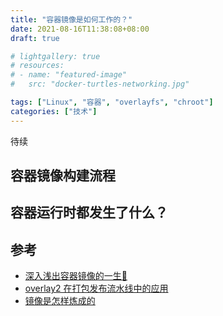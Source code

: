```yaml
---
title: "容器镜像是如何工作的？"
date: 2021-08-16T11:38:08+08:00
draft: true

# lightgallery: true
# resources:
# - name: "featured-image"
#   src: "docker-turtles-networking.jpg"

tags: ["Linux", "容器", "overlayfs", "chroot"]
categories: ["技术"]
---
```


待续

## 容器镜像构建流程


## 容器运行时都发生了什么？



## 参考

- [深入浅出容器镜像的一生🤔 ](https://blog.k8s.li/Exploring-container-image.html)
- [overlay2 在打包发布流水线中的应用](https://blog.k8s.li/overlay2-on-package-pipline.html)
- [镜像是怎样炼成的](https://blog.fleeto.us/post/how-are-docker-images-built/)
